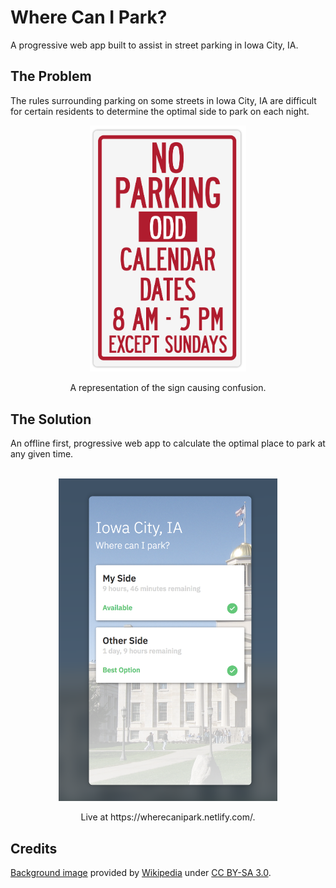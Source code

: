 # Where Can I Park?

A progressive web app built to assist in street parking in Iowa City, IA.

## The Problem

The rules surrounding parking on some streets in Iowa City, IA are difficult for certain residents to determine the optimal side to park on each night.

<figure>
  <p align="center">
    <img src="./.github/sign.svg" width="250" alt="Street sign reading: No Parking, Odd Calendar Dates, 8 AM - 5 PM, Except Sundays">
  </p>
  <figcaption>
    <p align="center">
      A representation of the sign causing confusion.
    </p>
  </figcaption>
</figure>

## The Solution

An offline first, progressive web app to calculate the optimal place to park at any given time.<br><br>

<figure>
  <p align="center">
    <a href="https://wherecanipark.netlify.com/">
      <img src="./.github/screenshot.png" width="350" alt="A screenshot of Where Can I Park">
    </a>
  </p>
  <figcaption>
    <p align="center">
      Live at https://wherecanipark.netlify.com/.
    </p>
  </figcaption>
</figure>

## Credits

[Background image](./public/background.jpg) provided by [Wikipedia](https://en.wikipedia.org/wiki/Iowa_Old_Capitol_Building#/media/File:Old_Capitol_Iowa_City.jpg) under [CC BY-SA 3.0](https://creativecommons.org/licenses/by-sa/3.0/).
